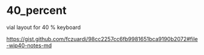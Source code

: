 # 40_percent
vial layout for 40 % keyboard

https://gist.github.com/fczuardi/98cc2257cc6fb9981651bca9190b2072#file-wip40-notes-md
